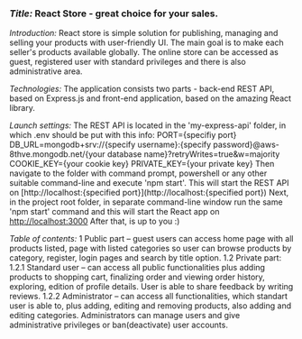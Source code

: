 <h3><i>Title: </i><b>React Store</b> - great choice for your sales.</h3>

<i>Introduction: </i>
React store is simple solution for publishing, managing and selling your products with user-friendly UI.
The main goal is to make each seller's products available globally. The online store can be accessed as guest,
registered user with standard privileges and there is also administrative area.

<i>Technologies: </i>
The application consists two parts - back-end REST API, based on Express.js and front-end application,
based on the amazing React library.

<i>Launch settings: </i>
The REST API is located in the 'my-express-api' folder, in which .env should be put with this info:
PORT={specifiy port}
DB_URL=mongodb+srv://{specify username}:{specify password}@aws-8thve.mongodb.net/{your database name}?retryWrites=true&w=majority
COOKIE_KEY={your cookie key}
PRIVATE_KEY={your private key}
Then navigate to the folder with command prompt, powershell or
any other suitable command-line and execute 'npm start'. This will start the REST API on
[http://localhost:{specified port}](http://localhost:{specified port})
Next, in the project root folder, in separate command-line window run the same 'npm start' command and
this will start the React app on [http://localhost:3000](http://localhost:3000)
After that, is up to you :)

<i>Table of contents: </i>
1 Public part – guest users can access home page with all products listed, page with listed categories so user can browse products by category, register, login pages and search by title option.
1.2 Private part:
1.2.1 Standard user – can access all public functionalities plus adding products to shopping cart, finalizing order and viewing order history, exploring, edition of profile details. User is able to share feedback by writing reviews.
1.2.2 Administrator – can access all functionalities, which standart user is able to, plus adding, editing and removing products, also adding and editing categories. Administrators can manage users and give administrative privileges or ban(deactivate) user accounts.
